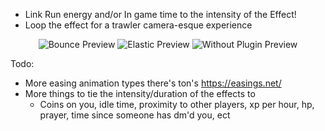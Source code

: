 - Link Run energy and/or In game time to the intensity of the Effect!
- Loop the effect for a trawler camera-esque experience

<p align="center">
  <img src="https://i.imgur.com/oSVwC73.gif" alt="Bounce Preview"/>
  <img src="https://i.imgur.com/MliC8Ux.gif" alt="Elastic Preview"/>
  <img src="https://i.imgur.com/XW3noNG.gif" alt="Without Plugin Preview"/>
</p>

Todo:
- More easing animation types there's ton's https://easings.net/
- More things to tie the intensity/duration of the effects to
  - Coins on you, idle time, proximity to other players, xp per hour, hp, prayer, time since someone has dm'd you, ect



